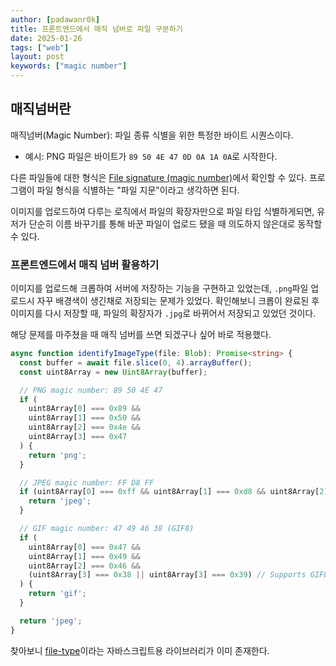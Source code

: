 ```yaml
---
author: [padawanr0k]
title: 프론트엔드에서 매직 넘버로 파일 구분하기
date: 2025-01-26
tags: ["web"]
layout: post
keywords: ["magic number"]
---
```


## 매직넘버란
매직넘버(Magic Number): 파일 종류 식별을 위한 특정한 바이트 시퀀스이다.
- 예시: PNG 파일은 바이트가 `89 50 4E 47 0D 0A 1A 0A`로 시작한다.

다른 파일들에 대한 형식은 [File signature (magic number)](https://pstor-eon.github.io/forensic-etc/magic-number/)에서 확인할 수 있다.
프로그램이 파일 형식을 식별하는 "파일 지문"이라고 생각하면 된다.

이미지를 업로드하여 다루는 로직에서 파일의 확장자만으로 파일 타입 식별하게되면, 유저가 단순히 이름 바꾸기를 통해 바꾼 파일이 업로드 됐을 때 의도하지 않은대로 동작할 수 있다.

### 프론트엔드에서 매직 넘버 활용하기
이미지를 업로드해 크롭하여 서버에 저장하는 기능을 구현하고 있었는데, `.png`파일 업로드시 자꾸 배경색이 생긴채로 저장되는 문제가 있었다.
확인해보니 크롭이 완료된 후 이미지를 다시 저장할 때, 파일의 확장자가 `.jpg`로 바뀌어서 저장되고 있었던 것이다.

해당 문제를 마주쳤을 때 매직 넘버를 쓰면 되겠구나 싶어 바로 적용했다.

```typescript
async function identifyImageType(file: Blob): Promise<string> {
  const buffer = await file.slice(0, 4).arrayBuffer();
  const uint8Array = new Uint8Array(buffer);

  // PNG magic number: 89 50 4E 47
  if (
    uint8Array[0] === 0x89 &&
    uint8Array[1] === 0x50 &&
    uint8Array[2] === 0x4e &&
    uint8Array[3] === 0x47
  ) {
    return 'png';
  }

  // JPEG magic number: FF D8 FF
  if (uint8Array[0] === 0xff && uint8Array[1] === 0xd8 && uint8Array[2] === 0xff) {
    return 'jpeg';
  }

  // GIF magic number: 47 49 46 38 (GIF8)
  if (
    uint8Array[0] === 0x47 &&
    uint8Array[1] === 0x49 &&
    uint8Array[2] === 0x46 &&
    (uint8Array[3] === 0x38 || uint8Array[3] === 0x39) // Supports GIF87a and GIF89a
  ) {
    return 'gif';
  }

  return 'jpeg';
}
```

찾아보니 [file-type](https://github.com/sindresorhus/file-type)이라는 자바스크립트용 라이브러리가 이미 존재한다.
